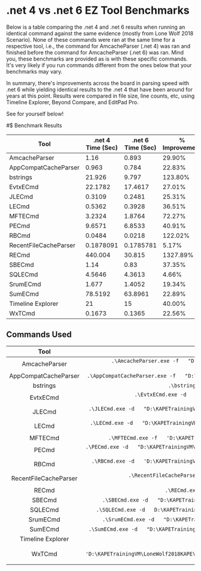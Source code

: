 # .net 4 vs .net 6 EZ Tool Benchmarks

Below is a table comparing the .net 4 and .net 6 results when running an identical command against the same evidence (mostly from Lone Wolf 2018 Scenario). None of these commands were ran at the same time for a respective tool, i.e., the command for AmcacheParser (.net 4) was ran and finished before the command for AmcacheParser (.net 6) was ran. Mind you, these benchmarks are provided as is with these specific commands. It's very likely if you run commands different from the ones below that your benchmarks may vary. 

In summary, there's improvements across the board in parsing speed with .net 6 while yielding identical results to the .net 4 that have been around for years at this point. Results were compared in file size, line counts, etc, using Timeline Explorer, Beyond Compare, and EditPad Pro. 

See for yourself below!

#$ Benchmark Results 

| Tool | .net 4 Time (Sec) | .net 6 Time (Sec) | % Improvement | 
|--|--|--|--|
| AmcacheParser | 1.16 | 0.893 | 29.90% |
| AppCompatCacheParser | 0.963 | 0.784 | 22.83% |
| bstrings | 21.926 | 9.797 | 123.80% | 
| EvtxECmd | 22.1782 | 17.4617 | 27.01% |
| JLECmd | 0.3109 | 0.2481 | 25.31% |
| LECmd | 0.5362 | 0.3928 | 36.51% | 
| MFTECmd | 3.2324 | 1.8764 | 72.27% |
| PECmd | 9.6571 | 6.8533 | 40.91% | 
| RBCmd | 0.0484 | 0.0218 | 122.02% |
| RecentFileCacheParser | 0.1878091 | 0.1785781 | 5.17% |
| RECmd | 440.004 | 30.815 | 1327.89% | 
| SBECmd | 1.14 | 0.83 | 37.35% | 
| SQLECmd | 4.5646 | 4.3613 | 4.66% | 
| SrumECmd | 1.677 | 1.4052 | 19.34% |
| SumECmd | 78.5192 | 63.8961 | 22.89% |
| Timeline Explorer | 21 | 15 | 40.00% |
| WxTCmd | 0.1673 | 0.1365 | 22.56% |

## Commands Used

| Tool | Command Used/Notes |
|:---:|:---:|
| AmcacheParser | `.\AmcacheParser.exe -f   "D:\KAPETrainingVM\LoneWolf2018KAPE\tout\E\Windows\AppCompat\Programs\Amcache.hve"   --csv "D:\KAPETrainingVM\LoneWolf2018KAPE\tout" --debug --mp -i` |
| AppCompatCacheParser | `.\AppCompatCacheParser.exe -f   "D:\KAPETrainingVM\LoneWolf2018KAPE\tout\E\Windows\System32\config\SYSTEM"   --csv c:\temp\ --debug` |
| bstrings | `.\bstrings.exe -d   "D:\KAPETrainingVM\LoneWolf2018KAPE\tout\E" -a --ls cloudy` |
| EvtxECmd | `.\EvtxECmd.exe -d   "D:\KAPETrainingVM\LoneWolf2018KAPE\tout\E\Windows\System32\winevt\logs"   --csv "D:\KAPETrainingVM\LoneWolf2018KAPE\tout\E" --debug` |
| JLECmd | `.\JLECmd.exe -d   "D:\KAPETrainingVM\LoneWolf2018KAPE\tout\E\Users\jcloudy\AppData\Roaming\Microsoft\Windows\Recent\"   --mp --csv "D:\KAPETrainingVM\LoneWolf2018KAPE\tout"` |
| LECmd | `.\LECmd.exe -d   "D:\KAPETrainingVM\LoneWolf2018KAPE\tout\E\Users\jcloudy\AppData\Roaming\Microsoft\Windows\Recent\"   --mp --csv "D:\KAPETrainingVM\LoneWolf2018KAPE\tout"` |
| MFTECmd | `.\MFTECmd.exe -f   'D:\KAPETrainingVM\LoneWolf2018KAPE\tout\E\$MFT' --csv   "D:\KAPETrainingVM\LoneWolf2018KAPE\tout"` |
| PECmd | `.\PECmd.exe -d   "D:\KAPETrainingVM\LoneWolf2018KAPE\tout\E\Windows\prefetch\" --csv   "D:\KAPETrainingVM\LoneWolf2018KAPE\tout\E" --mp` |
| RBCmd | `.\RBCmd.exe -d   'D:\KAPETrainingVM\LoneWolf2018KAPE\tout\E\$Recycle.Bin\S-1-5-21-2734969515-1644526556-1039763013-1001'   --csv 'D:\KAPETrainingVM\LoneWolf2018KAPE\tout' --debug` |
| RecentFileCacheParser | `.\RecentFileCacheParser.exe -f   "D:\KAPETrainingVM\LoneWolf2018KAPE\tout\E\RecentFileCache.bcf"   --csv "D:\KAPETrainingVM\LoneWolf2018KAPE\tout\"` |
| RECmd | `.\RECmd.exe -d   "D:\KAPETrainingVM\LoneWolf2018KAPE\tout\E" --sa cloudy --debug` |
| SBECmd | `.\SBECmd.exe -d   "D:\KAPETrainingVM\LoneWolf2018KAPE\tout\E" --csv   "D:\KAPETrainingVM\LoneWolf2018KAPE\tout\E" --debug` |
| SQLECmd | `.\SQLECmd.exe -d   D:\KAPETrainingVM\LoneWolf2018KAPE\tout\E --hunt --csv   D:\KAPETrainingVM\LoneWolf2018KAPE\tout\E --debug` |
| SrumECmd | `.\SrumECmd.exe -d   "D:\KAPETrainingVM\LoneWolf2018KAPE\tout\E" --csv   "D:\KAPETrainingVM\LoneWolf2018KAPE\tout" --debug` |
| SumECmd | `.\SumECmd.exe -d   "D:\KAPETrainingVM\LoneWolf2018KAPE\tout\E\SUM" --csv   "D:\KAPETrainingVM\LoneWolf2018KAPE\tout\E\SUM" --debug` |
| Timeline Explorer | 1gb CSV generated from   EventTranscript.DB SQLECmd Query |
| WxTCmd | `.\WxTCmd.exe -f   'D:\KAPETrainingVM\LoneWolf2018KAPE\tout\E\Users\jcloudy\AppData\Local\ConnectedDevicesPlatform\b5e4e06f22924dca\ActivitiesCache.db'   --csv 'D:\KAPETrainingVM\LoneWolf2018KAPE\tout\E'` |
